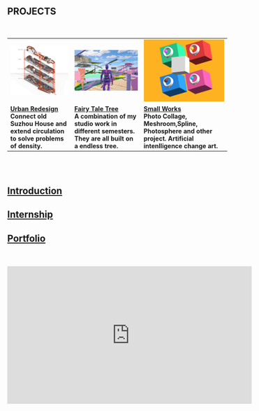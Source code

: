 ## <strong>PROJECTS<strong> <br>
  <br>
<table>
  <tr>
	<td><a href="https://dongzhsarry.github.io/Sarry/suzhou"><img alt="1" src="https://github.com/dongzhSarry/Sarry/blob/gh-pages/files/suzhou.jpg?raw=true" width="620"></a></td>
	<td><a href="https://dongzhsarry.github.io/Sarry/fairytree"><img alt="2" src="https://github.com/dongzhSarry/Sarry/blob/gh-pages/files/fairytree.jpg?raw=true" width="400"></a></td>
	<td><a href="https://dongzhsarry.github.io/Sarry/spline"><img alt="3" src="https://github.com/dongzhSarry/Sarry/blob/gh-pages/files/spline.jpg?raw=true" width="300"></a></td>
 </tr>
<tr>
<td><a href="(https://dongzhsarry.github.io/Sarry/suzhou"><b><strong>Urban Redesign</strong></a></b>   <br/>Connect old Suzhou House and extend circulation to solve problems of density.</td>
	<td><a href="(https://dongzhsarry.github.io/Sarry/fairytree"><b><strong>Fairy Tale Tree</strong></a></b>    <br/>A combination of my studio work in different semesters. They are all built on a endless tree. </td>
	<td><a href="https://dongzhsarry.github.io/Sarry/spline"><b><strong>Small Works</strong></a></b>    <br/>Photo Collage, Meshroom,Spline, Photosphere and other project. Artificial intenlligence  change art.</td>
	 </tr>
      </table>
<br>
<br>

## <strong>[Introduction](https://dongzhsarry.github.io/Sarry/me)<strong>

	
## <strong>[Internship](https://dongzhsarry.github.io/Sarry/internship)<strong>
  

## <strong>[Portfolio](https://dongzhsarry.github.io/Sarry/portfolio)<strong>
	
<br>  
<br>
<iframe width="560" height="315" src="https://www.youtube.com/embed/aF9cKedBpz4" title="YouTube video player" frameborder="0" allow="accelerometer; autoplay; clipboard-write; encrypted-media; gyroscope; picture-in-picture" allowfullscreen></iframe>
  

  
